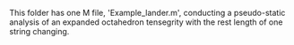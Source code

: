 This folder has one M file, 'Example_lander.m', conducting a pseudo-static analysis of an expanded octahedron tensegrity with the rest length of one string changing.
